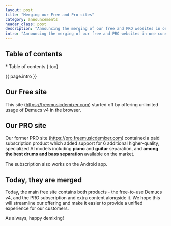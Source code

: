 ```yaml
---
layout: post
title: "Merging our Free and Pro sites"
category: announcements
header_class: post
description: "Announcing the merging of our free and PRO websites in one convenient UI!"
intro: "Announcing the merging of our free and PRO websites in one convenient UI!"
---
```


<h2>Table of contents</h2>
* Table of contents
{:toc}

{{ page.intro }}

## Our Free site

This site (<https://freemusicdemixer.com>) started off by offering unlimited usage of Demucs v4 in the browser.

## Our PRO site

Our former PRO site (<https://pro.freemusicdemixer.com>) contained a paid subscription product which added support for 6 additional higher-quality, specialized AI models including **piano** and **guitar** separation, and **among the best drums and bass separation** available on the market.

The subscription also works on the Android app.

## Today, they are merged

Today, the main free site contains both products - the free-to-use Demucs v4, and the PRO subscription and extra content alongside it. We hope this will streamline our offering and make it easier to provide a unified experience for our customers.

As always, happy demixing!
